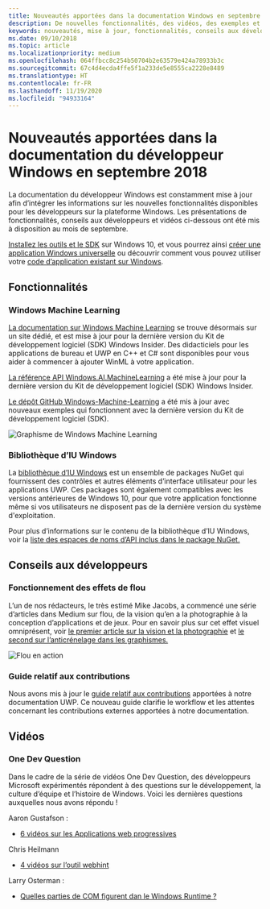```yaml
---
title: Nouveautés apportées dans la documentation Windows en septembre 2018 – Développer des applications UWP
description: De nouvelles fonctionnalités, des vidéos, des exemples et des conseils aux développeurs ont été ajoutés à la documentation du développeur Windows 10 en septembre 2018.
keywords: nouveautés, mise à jour, fonctionnalités, conseils aux développeurs, Windows 10, septembre
ms.date: 09/10/2018
ms.topic: article
ms.localizationpriority: medium
ms.openlocfilehash: 064ffbcc8c254b50704b2e63579e424a78933b3c
ms.sourcegitcommit: 67c4d4ecda4ffe5f1a233de5e8555ca2228e8489
ms.translationtype: HT
ms.contentlocale: fr-FR
ms.lasthandoff: 11/19/2020
ms.locfileid: "94933164"
---
```

# <a name="whats-new-in-the-windows-developer-docs-in-september-2018"></a>Nouveautés apportées dans la documentation du développeur Windows en septembre 2018

La documentation du développeur Windows est constamment mise à jour afin d’intégrer les informations sur les nouvelles fonctionnalités disponibles pour les développeurs sur la plateforme Windows. Les présentations de fonctionnalités, conseils aux développeurs et vidéos ci-dessous ont été mis à disposition au mois de septembre.

[Installez les outils et le SDK](https://developer.microsoft.com/windows/downloads#_blank) sur Windows 10, et vous pourrez ainsi [créer une application Windows universelle](../get-started/create-uwp-apps.md) ou découvrir comment vous pouvez utiliser votre [code d’application existant sur Windows](../porting/index.md).

## <a name="features"></a>Fonctionnalités

### <a name="windows-machine-learning"></a>Windows Machine Learning

[La documentation sur Windows Machine Learning](/windows/ai/) se trouve désormais sur un site dédié, et est mise à jour pour la dernière version du Kit de développement logiciel (SDK) Windows Insider. Des didacticiels pour les applications de bureau et UWP en C++ et C# sont disponibles pour vous aider à commencer à ajouter WinML à votre application.

[La référence API Windows.AI.MachineLearning](/uwp/api/windows.ai.machinelearning) a été mise à jour pour la dernière version du Kit de développement logiciel (SDK) Windows Insider.

[Le dépôt GitHub Windows-Machine-Learning](https://github.com/Microsoft/Windows-Machine-Learning) a été mis à jour avec nouveaux exemples qui fonctionnent avec la dernière version du Kit de développement logiciel (SDK).

![Graphisme de Windows Machine Learning](images/winml-graphic.png)

### <a name="windows-ui-library"></a>Bibliothèque d’IU Windows

La [bibliothèque d’IU Windows](/uwp/toolkits/winui/) est un ensemble de packages NuGet qui fournissent des contrôles et autres éléments d’interface utilisateur pour les applications UWP. Ces packages sont également compatibles avec les versions antérieures de Windows 10, pour que votre application fonctionne même si vos utilisateurs ne disposent pas de la dernière version du système d'exploitation.

Pour plus d’informations sur le contenu de la bibliothèque d’IU Windows, voir la [liste des espaces de noms d’API inclus dans le package NuGet.](/windows/winui/api/)

## <a name="developer-guidance"></a>Conseils aux développeurs

### <a name="how-blur-effects-work"></a>Fonctionnement des effets de flou

L’un de nos rédacteurs, le très estimé Mike Jacobs, a commencé une série d’articles dans Medium sur flou, de la vision qu’en a la photographie à la conception d’applications et de jeux. Pour en savoir plus sur cet effet visuel omniprésent, voir [le premier article sur la vision et la photographie](https://medium.com/microsoft-design/science-in-the-system-how-blur-effects-work-8b0590996e09) et [le second sur l’anticrénelage dans les graphismes.](https://medium.com/microsoft-design/science-in-the-system-how-blur-effects-work-part-2-c5589a738515)

![Flou en action](images/blur-example.jpg)

### <a name="contributing-guidance"></a>Guide relatif aux contributions

Nous avons mis à jour le [guide relatif aux contributions](https://github.com/MicrosoftDocs/windows-uwp/blob/docs/CONTRIBUTING.md) apportées à notre documentation UWP. Ce nouveau guide clarifie le workflow et les attentes concernant les contributions externes apportées à notre documentation.

## <a name="videos"></a>Vidéos

### <a name="one-dev-question"></a>One Dev Question

Dans le cadre de la série de vidéos One Dev Question, des développeurs Microsoft expérimentés répondent à des questions sur le développement, la culture d’équipe et l’histoire de Windows. Voici les dernières questions auxquelles nous avons répondu !

Aaron Gustafson :

* [6 vidéos sur les Applications web progressives](https://www.youtube.com/playlist?list=PLWs4_NfqMtoyPHoI-CIB71mEq-om6m35I)

Chris Heilmann

* [4 vidéos sur l’outil webhint](https://www.youtube.com/watch?v=eXfmxmiA00Y&list=PLWs4_NfqMtow00LM-vgyECAlMDxx84Q2v)

Larry Osterman :

* [Quelles parties de COM figurent dan le Windows Runtime ?](https://youtu.be/_nsMjHqRn1w)